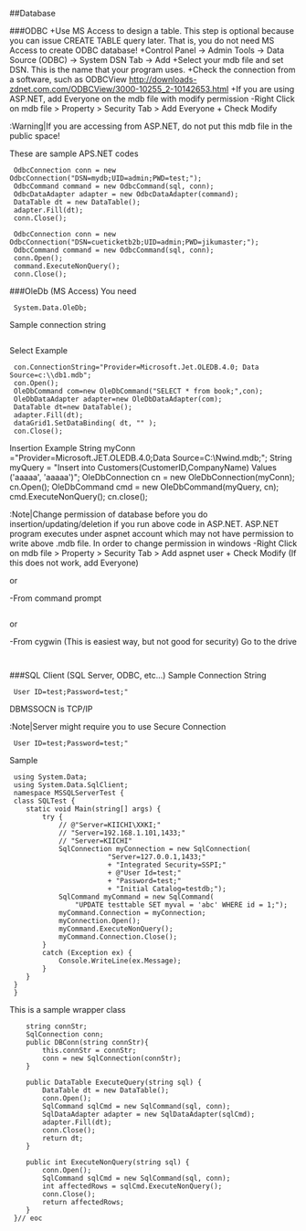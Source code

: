 
##Database

###ODBC
+Use MS Access to design a table. This step is optional because you can issue CREATE TABLE query later. That is, you do not need MS Access to create ODBC database!
+Control Panel -> Admin Tools -> Data Source (ODBC) -> System DSN Tab -> Add
+Select your mdb file and set DSN. This is the name that your program uses. 
+Check the connection from a software, such as ODBCView
http://downloads-zdnet.com.com/ODBCView/3000-10255_2-10142653.html
+If you are using ASP.NET, add Everyone on the mdb file with modify permission
-Right Click on mdb file > Property > Security Tab > Add Everyone + Check Modify 



:Warning|If you are accessing from ASP.NET, do not put this mdb file in the public space!

These are sample APS.NET codes
```asp.net
 OdbcConnection conn = new OdbcConnection("DSN=mydb;UID=admin;PWD=test;");
 OdbcCommand command = new OdbcCommand(sql, conn);
 OdbcDataAdapter adapter = new OdbcDataAdapter(command);
 DataTable dt = new DataTable();
 adapter.Fill(dt);
 conn.Close();
 ```
```asp.net
 OdbcConnection conn = new OdbcConnection("DSN=cueticketb2b;UID=admin;PWD=jikumaster;");
 OdbcCommand command = new OdbcCommand(sql, conn);
 conn.Open();
 command.ExecuteNonQuery();
 conn.Close();
 ```



###OleDb (MS Access)
You need
```asp.net
 System.Data.OleDb;
 ```
Sample connection string
```asp.net
 ```
Select Example
```asp.net
 con.ConnectionString="Provider=Microsoft.Jet.OLEDB.4.0; Data Source=c:\\db1.mdb";
 con.Open();
 OleDbCommand com=new OleDbCommand("SELECT * from book;",con);
 OleDbDataAdapter adapter=new OleDbDataAdapter(com);
 DataTable dt=new DataTable();
 adapter.Fill(dt);
 dataGrid1.SetDataBinding( dt, "" ); 
 con.Close();
 ```
Insertion Example
    String myConn  ="Provider=Microsoft.JET.OLEDB.4.0;Data Source=C:\\Nwind.mdb;";
    String myQuery  = "Insert into Customers(CustomerID,CompanyName) Values ('aaaaa', 'aaaaa')";
    OleDbConnection cn = new OleDbConnection(myConn);
    cn.Open();
    OleDbCommand cmd = new OleDbCommand(myQuery, cn);
    cmd.ExecuteNonQuery();
    cn.close();


:Note|Change permission of database before you do insertion/updating/deletion if you run above code in ASP.NET. ASP.NET program executes under aspnet account which may not have permission to write above .mdb file. In order to change permission in windows
-Right Click on mdb file > Property > Security Tab > Add aspnet user + Check Modify
(If this does not work, add Everyone)

or

-From command prompt
```asp.net
 ```
or

-From cygwin (This is easiest way, but not good for security)
Go to the drive
```asp.net
 ```
```asp.net
 ```
###SQL Client (SQL Server, ODBC, etc...)
Sample Connection String
```asp.net
 User ID=test;Password=test;" 
 ```
DBMSSOCN is TCP/IP

:Note|Server might require you to use Secure Connection 

```asp.net
 User ID=test;Password=test;" 
 ```


Sample
```asp.net
 using System.Data;
 using System.Data.SqlClient;
 namespace MSSQLServerTest {
 class SQLTest {
 	static void Main(string[] args) {
 		try {
 			// @"Server=KIICHI\XXKI;"
 			// "Server=192.168.1.101,1433;"
 			// "Server=KIICHI"
 			SqlConnection myConnection = new SqlConnection(
 						"Server=127.0.0.1,1433;"
 						+ "Integrated Security=SSPI;"
 						+ @"User Id=test;"
 						+ "Password=test;"
 						+ "Initial Catalog=testdb;");
 			SqlCommand myCommand = new SqlCommand(
 				"UPDATE testtable SET myval = 'abc' WHERE id = 1;");
 			myCommand.Connection = myConnection;
 			myConnection.Open();
 			myCommand.ExecuteNonQuery();
 			myCommand.Connection.Close();
 		} 
 		catch (Exception ex) {
 			Console.WriteLine(ex.Message);
 		}
 	}
 }
 }
 ```
This is a sample wrapper class
```asp.net
 	string connStr;
 	SqlConnection conn;
 	public DBConn(string connStr){
 		this.connStr = connStr;
 		conn = new SqlConnection(connStr);
 	}
 
 	public DataTable ExecuteQuery(string sql) {
 		DataTable dt = new DataTable();
 		conn.Open();
 		SqlCommand sqlCmd = new SqlCommand(sql, conn);
 		SqlDataAdapter adapter = new SqlDataAdapter(sqlCmd);
 		adapter.Fill(dt);
 		conn.Close();
 		return dt;
 	}
 
 	public int ExecuteNonQuery(string sql) {
 		conn.Open();
 		SqlCommand sqlCmd = new SqlCommand(sql, conn);
 		int affectedRows = sqlCmd.ExecuteNonQuery();
 		conn.Close();
 		return affectedRows;
 	}
 }// eoc
 ```






